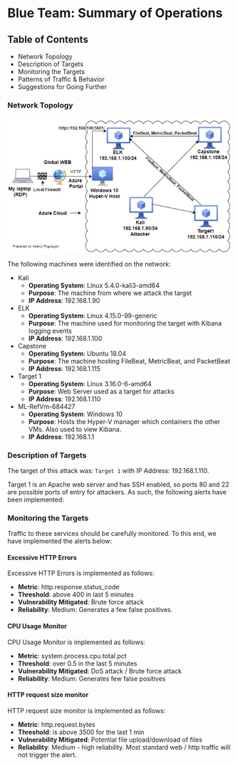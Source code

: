 # Blue Team: Summary of Operations

## Table of Contents
- Network Topology
- Description of Targets
- Monitoring the Targets
- Patterns of Traffic & Behavior
- Suggestions for Going Further

### Network Topology
![Final Project Network_Topology](/Network_Topology.JPG)

The following machines were identified on the network:

- Kali
  - **Operating System**: Linux 5.4.0-kali3-amd64
  - **Purpose**: The machine from where we attack the target 
  - **IP Address**: 192.168.1.90
- ELK
  - **Operating System**: Linux 4.15.0-99-generic
  - **Purpose**: The machine used for monitoring the target with Kibana logging events
  - **IP Address**: 192.168.1.100
- Capstone
  - **Operating System**: Ubuntu 18.04
  - **Purpose**: The machine hosting FileBeat, MetricBeat, and PacketBeat
  - **IP Address**: 192.168.1.115
- Target 1
  - **Operating System**: Linux 3.16.0-6-amd64
  - **Purpose**: Web Server used as a target for attacks
  - **IP Address**: 192.168.1.110
- ML-RefVm-684427
  - **Operating System**: Windows 10
  - **Purpose**: Hosts the Hyper-V manager which containers the other VMs. Also used to view Kibana.
  - **IP Address**: 192.168.1.1

### Description of Targets

The target of this attack was: `Target 1` with IP Address: 192.168.1.110.

Target 1 is an Apache web server and has SSH enabled, so ports 80 and 22 are possible ports of entry for attackers. As such, the following alerts have been implemented:

### Monitoring the Targets

Traffic to these services should be carefully monitored. To this end, we have implemented the alerts below:

#### Excessive HTTP Errors
Excessive HTTP Errors is implemented as follows:
  - **Metric**: http.response.status_code
  - **Threshold**: above 400 in last 5 minutes
  - **Vulnerability Mitigated**: Brute force attack 
  - **Reliability**:  Medium: Generates a few false positives.

#### CPU Usage Monitor
CPU Usage Monitor is implemented as follows:
  - **Metric**: system.process.cpu.total.pct
  - **Threshold**: over 0.5 in the last 5 minutes
  - **Vulnerability Mitigated**: DoS attack / Brute force attack
  - **Reliability**: Medium: Generates few false positives

#### HTTP request size monitor
HTTP request size monitor is implemented as follows:
  - **Metric**: http.request.bytes
  - **Threshold**: is above 3500 for the last 1 min
  - **Vulnerability Mitigated**: Potential file upload/download of files 
  - **Reliability**: Medium - high reliability. Most standard web / http traffic will not trigger the alert.

